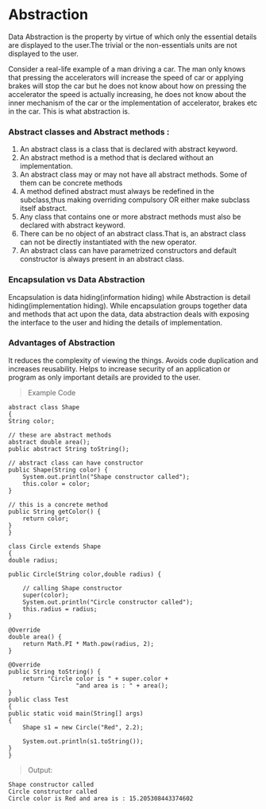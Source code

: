 # Abstraction
Data Abstraction is the property by virtue of which only the essential details are displayed to the user.The trivial or the non-essentials units are not displayed to the user. 

Consider a real-life example of a man driving a car. The man only knows that pressing the accelerators will increase the speed of car or applying brakes will stop the car but he does not know about how on pressing the accelerator the speed is actually increasing, he does not know about the inner mechanism of the car or the implementation of accelerator, brakes etc in the car. This is what abstraction is.

### Abstract classes and Abstract methods :

1. An abstract class is a class that is declared with abstract keyword.
2. An abstract method is a method that is declared without an implementation.
3. An abstract class may or may not have all abstract methods. Some of them can be concrete methods
4. A method defined abstract must always be redefined in the subclass,thus making overriding compulsory OR either make subclass itself      abstract.
5. Any class that contains one or more abstract methods must also be declared with abstract keyword.
6. There can be no object of an abstract class.That is, an abstract class can not be directly instantiated with the new operator.
7. An abstract class can have parametrized constructors and default constructor is always present in an abstract class.

### Encapsulation vs Data Abstraction

Encapsulation is data hiding(information hiding) while Abstraction is detail hiding(implementation hiding).
While encapsulation groups together data and methods that act upon the data, data abstraction deals with exposing the interface to the user and hiding the details of implementation.

### Advantages of Abstraction

It reduces the complexity of viewing the things.
Avoids code duplication and increases reusability.
Helps to increase security of an application or program as only important details are provided to the user.

>Example Code

    abstract class Shape  
    { 
    String color; 
   
    // these are abstract methods 
    abstract double area(); 
    public abstract String toString(); 
      
    // abstract class can have constructor 
    public Shape(String color) { 
        System.out.println("Shape constructor called"); 
        this.color = color; 
    } 
      
    // this is a concrete method 
    public String getColor() { 
        return color; 
    } 
    } 

    class Circle extends Shape 
    { 
    double radius; 
      
    public Circle(String color,double radius) { 
  
        // calling Shape constructor 
        super(color); 
        System.out.println("Circle constructor called"); 
        this.radius = radius; 
    } 
  
    @Override
    double area() { 
        return Math.PI * Math.pow(radius, 2); 
    } 
  
    @Override
    public String toString() { 
        return "Circle color is " + super.color +  
                       "and area is : " + area(); 
    }  
    public class Test  
    { 
    public static void main(String[] args) 
    { 
        Shape s1 = new Circle("Red", 2.2);  
          
        System.out.println(s1.toString()); 
    } 
    } 

>Output:

    Shape constructor called
    Circle constructor called
    Circle color is Red and area is : 15.205308443374602
  

